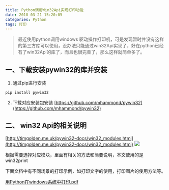 ```yaml
---
title: Python调用Win32Api实现打印功能
date: 2018-03-21 15:20:05
categories: Python
tags: 打印
---
```


> 最近使用python调用windows 驱动操作打印机，可是发现暂时并没有这样的第三方库可以使用，没办法只能通过win32Api实现了，好在python已经有了win32Api的库了，而且也很完善了，那么这样就简单多了。

<!--more-->

## 一、下载安装pywin32的库并安装
1. 通过pip进行安装

```
pip install pywin32
```
2. 下载对应安装包安装
[https://github.com/mhammond/pywin32](https://github.com/mhammond/pywin32)

## 二、 win32 Api的相关说明

[http://timgolden.me.uk/pywin32-docs/win32_modules.html](http://timgolden.me.uk/pywin32-docs/win32_modules.html)
![](http://otfqaruit.bkt.clouddn.com/win32Api%E6%96%87%E6%A1%A3.png)

根据需要选择对应模块，里面有相关的方法和简要说明，本文使用的是win32print


下面文档中有不同场景的打印示例，如打印文字的使用，打印图片的使用方法等。

[用Python在windows系统中打印.pdf](http://ougipk3bp.bkt.clouddn.com/%E7%94%A8Python%E5%9C%A8windows%E7%B3%BB%E7%BB%9F%E4%B8%AD%E6%89%93%E5%8D%B0.pdf)